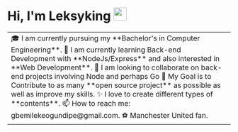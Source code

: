 # Hi, I'm Leksyking <img src="https://github.com/TheDudeThatCode/TheDudeThatCode/blob/master/Assets/Hi.gif" width="29px">

<table>
<tr>
  <td valign="center">
    🎓 I am currently pursuing my **Bachelor's in Computer Engineering**.
    🌱 I am currently learning Back-end Development with **NodeJs/Express** and also interested in **Web Development**.
    💞️ I am looking to collaborate on back-end projects involving Node and perhaps Go
    🎯 My Goal is to Contribute to as many **open source project** as possible as well as improve my skills.
    ✨ I love to create different types of **contents**.
    📫 How to reach me: gbemilekeogundipe@gmail.com.  
    ⚽ Manchester United fan.
  </td>
</tr>
</table>

<!---
leksyking/leksyking is a ✨ special ✨ repository because its `README.md` (this file) appears on your GitHub profile.
You can click the Preview link to take a look at your changes.
--->
